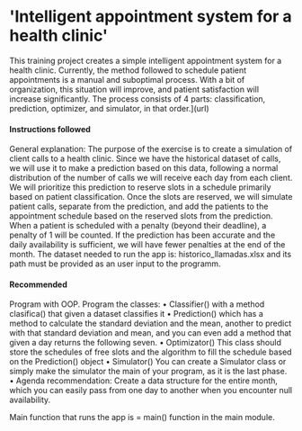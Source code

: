 # 'Intelligent appointment system for a health clinic'

This training project creates a simple intelligent appointment system for a health clinic. 
Currently, the method followed to schedule patient appointments is a manual and suboptimal process. 
With a bit of organization, this situation will improve, and patient satisfaction will increase significantly. 
The process consists of 4 parts: classification, prediction, optimizer, and simulator, in that order.](url)

#### Instructions followed 

General explanation: The purpose of the exercise is to create a simulation of client calls to a health clinic. 
Since we have the historical dataset of calls, we will use it to make a prediction based on this data, following a normal distribution of the number of calls we will receive each day from each client. 
We will prioritize this prediction to reserve slots in a schedule primarily based on patient classification. 
Once the slots are reserved, we will simulate patient calls, separate from the prediction, and add the patients to the appointment schedule based on the reserved slots from the prediction. 
When a patient is scheduled with a penalty (beyond their deadline), a penalty of 1 will be counted. 
If the prediction has been accurate and the daily availability is sufficient, we will have fewer penalties at the end of the month.
The dataset needed to run the app is: historico_llamadas.xlsx and its path must be provided as an user input to the programm.

#### Recommended

Program with OOP. Program the classes:
• Classifier() with a method clasifica() that given a dataset classifies it
• Prediction() which has a method to calculate the standard deviation and the mean, another to predict with that standard deviation and mean, and you can even add a method that given a day returns the following seven.
• Optimizator() This class should store the schedules of free slots and the algorithm to fill the schedule based on the Prediction() object
• Simulator() You can create a Simulator class or simply make the simulator the main of your program, as it is the last phase.
• Agenda recommendation: Create a data structure for the entire month, which you can easily pass from one day to another when you encounter null availability.

Main function that runs the app is = main() function in the main module.
